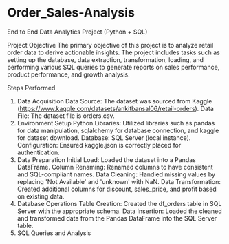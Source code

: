 # Order_Sales-Analysis
End to End Data Analytics Project (Python + SQL)

Project Objective
The primary objective of this project is to analyze retail order data to derive actionable insights. The project includes tasks such as setting up the database, data extraction, transformation, loading, and performing various SQL queries to generate reports on sales performance, product performance, and growth analysis.

Steps Performed
1. Data Acquisition
Data Source: The dataset was sourced from Kaggle (https://www.kaggle.com/datasets/ankitbansal06/retail-orders).
Data File: The dataset file is orders.csv.
2. Environment Setup
Python Libraries: Utilized libraries such as pandas for data manipulation, sqlalchemy for database connection, and kaggle for dataset download.
Database: SQL Server (local instance).
Configuration: Ensured kaggle.json is correctly placed for authentication.
3. Data Preparation
Initial Load: Loaded the dataset into a Pandas DataFrame.
Column Renaming: Renamed columns to have consistent and SQL-compliant names.
Data Cleaning: Handled missing values by replacing 'Not Available' and 'unknown' with NaN.
Data Transformation: Created additional columns for discount, sales_price, and profit based on existing data.
4. Database Operations
Table Creation: Created the df_orders table in SQL Server with the appropriate schema.
Data Insertion: Loaded the cleaned and transformed data from the Pandas DataFrame into the SQL Server table.
5. SQL Queries and Analysis
